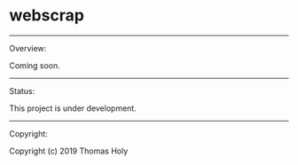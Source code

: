 # webscrap

-----------------------------------------------------------------------------
Overview:

Coming soon.

-----------------------------------------------------------------------------
Status:

This project is under development.

-----------------------------------------------------------------------------
Copyright:

Copyright (c) 2019 Thomas Holy
